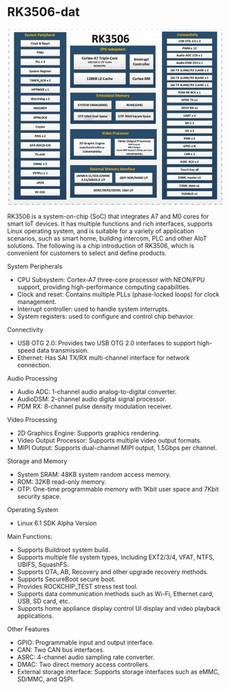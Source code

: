 
# RK3506-dat

![](2024-12-26-16-56-18.png)

RK3506 is a system-on-chip (SoC) that integrates A7 and M0 cores for smart IoT devices. It has multiple functions and rich interfaces, supports Linux operating system, and is suitable for a variety of application scenarios, such as smart home, building intercom, PLC and other AIoT solutions. The following is a chip introduction of RK3506, which is convenient for customers to select and define products.

System Peripherals
- CPU Subsystem: Cortex-A7 three-core processor with NEON/FPU support, providing high-performance computing capabilities.
- Clock and reset: Contains multiple PLLs (phase-locked loops) for clock management.
- Interrupt controller: used to handle system interrupts.
- System registers: used to configure and control chip behavior.

Connectivity
- USB OTG 2.0: Provides two USB OTG 2.0 interfaces to support high-speed data transmission.
- Ethernet: Has SAI TX/RX multi-channel interface for network connection.

Audio Processing
- Audio ADC: 1-channel audio analog-to-digital converter.
- AudioDSM: 2-channel audio digital signal processor.
- PDM RX: 8-channel pulse density modulation receiver.

Video Processing
- 2D Graphics Engine: Supports graphics rendering.
- Video Output Processor: Supports multiple video output formats.
- MIPI Output: Supports dual-channel MIPI output, 1.5Gbps per channel.

Storage and Memory
- System SRAM: 48KB system random access memory.
- ROM: 32KB read-only memory.
- OTP: One-time programmable memory with 1Kbit user space and 7Kbit security space.

Operating System
- Linux 6.1 SDK Alpha Version

 Main Functions:
- Supports Buildroot system build.
- Supports multiple file system types, including EXT2/3/4, VFAT, NTFS, UBIFS, SquashFS.
- Supports OTA, AB, Recovery and other upgrade recovery methods.
- Supports SecureBoot secure boot.
- Provides ROCKCHIP_TEST stress test tool.
- Supports data communication methods such as Wi-Fi, Ethernet card, USB, SD card, etc.
- Supports home appliance display control UI display and video playback applications.

Other Features
- GPIO: Programmable input and output interface.
- CAN: Two CAN bus interfaces.
- ASRC: 4-channel audio sampling rate converter.
- DMAC: Two direct memory access controllers.
- External storage interface: Supports storage interfaces such as eMMC, SD/MMC, and QSPI.